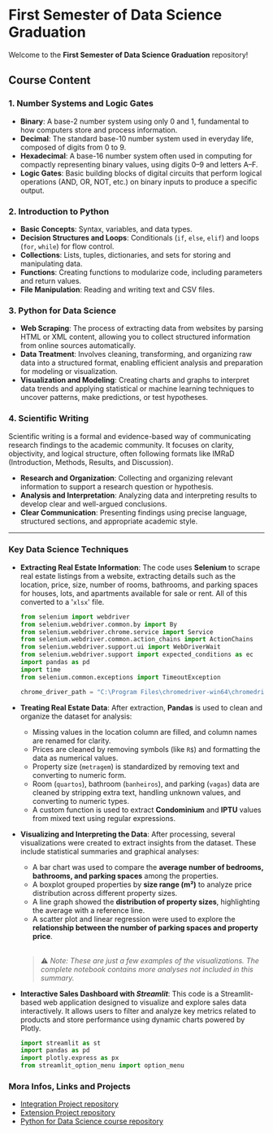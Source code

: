 # First Semester of Data Science Graduation

Welcome to the **First Semester of Data Science Graduation** repository!

## Course Content

### 1. Number Systems and Logic Gates
- **Binary**: A base-2 number system using only 0 and 1, fundamental to how computers store and process information.  
- **Decimal**: The standard base-10 number system used in everyday life, composed of digits from 0 to 9.  
- **Hexadecimal**: A base-16 number system often used in computing for compactly representing binary values, using digits 0–9 and letters A–F.  
- **Logic Gates**: Basic building blocks of digital circuits that perform logical operations (AND, OR, NOT, etc.) on binary inputs to produce a specific output.

### 2. Introduction to Python
- **Basic Concepts**: Syntax, variables, and data types.
- **Decision Structures and Loops**: Conditionals (`if`, `else`, `elif`) and loops (`for`, `while`) for flow control.
- **Collections**: Lists, tuples, dictionaries, and sets for storing and manipulating data.
- **Functions**: Creating functions to modularize code, including parameters and return values.
- **File Manipulation**: Reading and writing text and CSV files.

### 3. Python for Data Science
- **Web Scraping**: The process of extracting data from websites by parsing HTML or XML content, allowing you to collect structured information from online sources automatically.  
- **Data Treatment**: Involves cleaning, transforming, and organizing raw data into a structured format, enabling efficient analysis and preparation for modeling or visualization.  
- **Visualization and Modeling**: Creating charts and graphs to interpret data trends and applying statistical or machine learning techniques to uncover patterns, make predictions, or test hypotheses.

### 4. Scientific Writing
Scientific writing is a formal and evidence-based way of communicating research findings to the academic community. It focuses on clarity, objectivity, and logical structure, often following formats like IMRaD (Introduction, Methods, Results, and Discussion).

- **Research and Organization**: Collecting and organizing relevant information to support a research question or hypothesis.  
- **Analysis and Interpretation**: Analyzing data and interpreting results to develop clear and well-argued conclusions.  
- **Clear Communication**: Presenting findings using precise language, structured sections, and appropriate academic style.

---

### Key Data Science Techniques

- **Extracting Real Estate Information**: The code uses **Selenium** to scrape real estate listings from a website, extracting details such as the location, price, size, number of rooms, bathrooms, and parking spaces for houses, lots, and apartments available for sale or rent. 
  All of this converted to a '`xlsx`' file.

  ```python
  from selenium import webdriver
  from selenium.webdriver.common.by import By
  from selenium.webdriver.chrome.service import Service
  from selenium.webdriver.common.action_chains import ActionChains
  from selenium.webdriver.support.ui import WebDriverWait
  from selenium.webdriver.support import expected_conditions as ec
  import pandas as pd
  import time
  from selenium.common.exceptions import TimeoutException

  chrome_driver_path = "C:\Program Files\chromedriver-win64\chromedriver-win64\chromedriver.exe"
  ```

- **Treating Real Estate Data**: After extraction, **Pandas** is used to clean and organize the dataset for analysis:

  - Missing values in the location column are filled, and column names are renamed for clarity.
  - Prices are cleaned by removing symbols (like `R$`) and formatting the data as numerical values.
  - Property size (`metragem`) is standardized by removing text and converting to numeric form.
  - Room (`quartos`), bathroom (`banheiros`), and parking (`vagas`) data are cleaned by stripping extra text, handling unknown values, and converting to numeric types.
  - A custom function is used to extract **Condominium** and **IPTU** values from mixed text using regular expressions.
    
- **Visualizing and Interpreting the Data**: After processing, several visualizations were created to extract insights from the dataset. These include statistical summaries and graphical analyses:

  - A bar chart was used to compare the **average number of bedrooms, bathrooms, and parking spaces** among the properties.
  - A boxplot grouped properties by **size range (m²)** to analyze price distribution across different property sizes.
  - A line graph showed the **distribution of property sizes**, highlighting the average with a reference line.
  - A scatter plot and linear regression were used to explore the **relationship between the number of parking spaces and property price**.
    
  <br>
  
  > ⚠️ *Note: These are just a few examples of the visualizations. The complete notebook contains more analyses not included in this summary.*

- **Interactive Sales Dashboard with *Streamlit***: This code is a Streamlit-based web application designed to visualize and explore sales data interactively. It allows users to filter and analyze key metrics related to products and store performance using dynamic charts powered by Plotly.
  ``` python
  import streamlit as st
  import pandas as pd
  import plotly.express as px
  from streamlit_option_menu import option_menu
  ```

### Mora Infos, Links and Projects
- [Integration Project repository]()
- [Extension Project repository](https://github.com/GabrDeme/Waste-Data-SP)
- [Python for Data Science course repository](https://github.com/GabrDeme/PPDS-2024)
